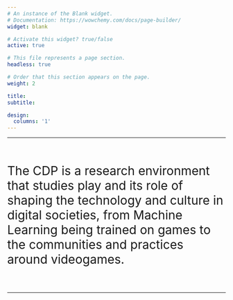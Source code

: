 ```yaml
---
# An instance of the Blank widget.
# Documentation: https://wowchemy.com/docs/page-builder/
widget: blank

# Activate this widget? true/false
active: true

# This file represents a page section.
headless: true

# Order that this section appears on the page.
weight: 2

title:
subtitle:

design:
  columns: '1'
---
```


___

<br>

<p style = "  font-size: 2em;">
The CDP is a research environment that studies play and its role of shaping the technology and culture in digital societies, from Machine Learning being trained on games to the communities and practices around videogames.
</p>

<br>

___